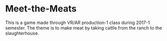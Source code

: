 # Meet-the-Meats
This is a game made through VR/AR production-1 class during 2017-1 semester. The theme is to make meat by taking cattle from the ranch to the slaughterhouse. 
